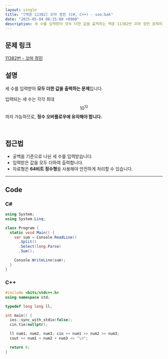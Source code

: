 ```yaml
---
layout: single
title: "[백준 11382] 꼬마 정민 (C#, C++) - soo:bak"
date: "2025-05-04 08:15:00 +0900"
description: 세 수를 입력받아 모두 더한 값을 출력하는 백준 11382번 꼬마 정민 문제의 C# 및 C++ 풀이와 해설
---
```


## 문제 링크
[11382번 - 꼬마 정민](https://www.acmicpc.net/problem/11382)

## 설명
세 수를 입력받아 **모두 더한 값을 출력하는 문제**입니다.

입력되는 세 수는 각각 최대 $$10^{12}$$까지 가능하므로, **정수 오버플로우에 유의해야 합니다.**

<br>

## 접근법
- 공백을 기준으로 나뉜 세 수를 입력받습니다.
- 입력받은 값을 모두 더하여 출력합니다.
- 자료형은 **64비트 정수형**을 사용해야 안전하게 처리할 수 있습니다.

---

## Code

### C#

```csharp
using System;
using System.Linq;

class Program {
  static void Main() {
    var sum = Console.ReadLine()
      .Split()
      .Select(long.Parse)
      .Sum();

    Console.WriteLine(sum);
  }
}
```

### C++

```cpp
#include <bits/stdc++.h>
using namespace std;

typedef long long ll;

int main() {
  ios::sync_with_stdio(false);
  cin.tie(nullptr);

  ll num1, num2, num3; cin >> num1 >> num2 >> num3;
  cout << num1 + num2 + num3 << "\n";

  return 0;
}
```
